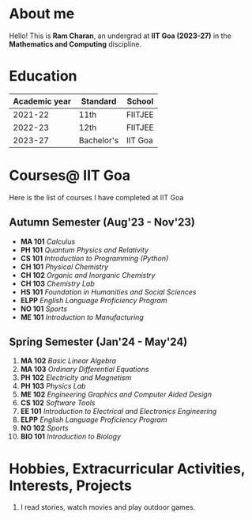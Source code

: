 # About me
Hello!
 This is **Ram Charan**, an undergrad at **IIT Goa (2023-27)** in the   **Mathematics and Computing** discipline.   
 

# Education
|Academic year|Standard  |School   |
|-------------|----------|---------|
|2021-22      |11th      |FIITJEE  |
|2022-23      |12th      |FIITJEE  |
|2023-27      |Bachelor's|IIT Goa  |

# Courses@ IIT Goa
Here is the list of courses I have completed at IIT Goa
## Autumn Semester (Aug'23 - Nov'23)
- **MA 101** *Calculus*
- **PH 101** *Quantum Physics and Relativity*
- **CS 101** *Introduction to Programming (Python)*
- **CH 101** *Physical Chemistry*
- **CH 102** *Organic and Inorganic Chemistry*
- **CH 103** *Chemistry Lab*
- **HS 101** *Foundation in Humanities and Social Sciences*
- **ELPP** *English Language Proficiency Program*
- **NO 101** *Sports*
- **ME 101** *Introduction to Manufacturing*
## Spring Semester (Jan'24 - May'24)
1. **MA 102** *Basic Linear Algebra*
2. **MA 103** *Ordinary Differential Equations*
3. **PH 102** *Electricity and Magnetism*
4. **PH 103** *Physics Lab*
5. **ME 102** *Engineering Graphics and Computer Aided Design*
6. **CS 102** *Software Tools*
7. **EE 101** *Introduction to Electrical and Electronics Engineering*
8. **ELPP** *English Language Proficiency Program*
9. **NO 102** *Sports*
10. **BIO 101** *Introduction to Biology*

# Hobbies, Extracurricular Activities, Interests, Projects

1. I read stories, watch movies and play outdoor games.




